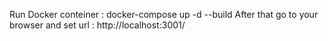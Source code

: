 Run Docker conteiner :
docker-compose up -d --build
After that go to your browser and set url :
http://localhost:3001/
